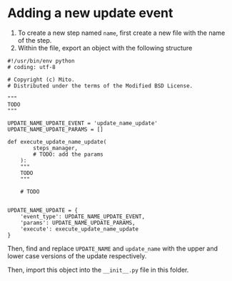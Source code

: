 # Adding a new update event

1. To create a new step named `name`, first create a new file with the name of the step.
2. Within the file, export an object with the following structure

```
#!/usr/bin/env python
# coding: utf-8

# Copyright (c) Mito.
# Distributed under the terms of the Modified BSD License.

"""
TODO
"""

UPDATE_NAME_UPDATE_EVENT = 'update_name_update'
UPDATE_NAME_UPDATE_PARAMS = []

def execute_update_name_update(
        steps_manager,
        # TODO: add the params
    ):
    """
    TODO
    """

    # TODO


UPDATE_NAME_UPDATE = {
    'event_type': UPDATE_NAME_UPDATE_EVENT,
    'params': UPDATE_NAME_UPDATE_PARAMS,
    'execute': execute_update_name_update
}
```

Then, find and replace `UPDATE_NAME` and `update_name` with the upper and lower case versions of the update respectively. 

Then, import this object into the `__init__.py` file in this folder.